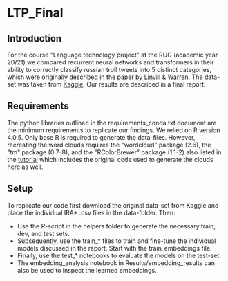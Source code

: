 # LTP_Final

## Introduction
For the course "Language technology project" at the RUG (academic year 20/21) we compared recurrent neural networks and transformers
in their ability to correctly classify russian troll tweets into 5 distinct categories, which were originally described in the paper by [Linvill & Warren](http://pwarren.people.clemson.edu/Linvill_Warren_TrollFactory.pdf). The data-set was taken from [Kaggle](https://www.kaggle.com/fivethirtyeight/russian-troll-tweets). Our results are described in a final report.

## Requirements
The python libraries outlined in the requirements_conda.txt document are the minimum requirements to replicate our findings.
We relied on R version 4.0.5. Only base R is required to generate the data-files. However, recreating the word clouds requires
the "wordcloud" package (2.6), the "tm" package (0.7-8), and the "RColorBrewer" package (1.1-2) also listed in the [tutorial](https://towardsdatascience.com/create-a-word-cloud-with-r-bde3e7422e8a) which includes the original code used to generate the clouds here as well.

## Setup
To replicate our code first download the original data-set from Kaggle and place the individual IRA* .csv files in the data-folder. Then:
- Use the R-script in the helpers folder to generate the necessary train, dev, and test sets.
- Subsequently, use the train_* files to train and fine-tune the individual models discussed in the report. Start with the train_embeddings file.
- Finally, use the test_* notebooks to evaluate the models on the test-set.
- The embedding_analysis notebook in Results/embedding_results can also be used to inspect the learned embeddings.
